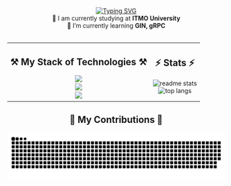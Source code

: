 <div align="center">
    <a href="https://git.io/typing-svg">
        <img src="https://readme-typing-svg.herokuapp.com?font=Righteous&size=40&duration=3000&pause=10&color=A70EF7&center=true&vCenter=true&random=false&width=700&height=100&lines=Hello%2C+World!+%F0%9F%AB%B6%F0%9F%8F%BB;I'm+k6zma;I'm+a+beginner+in+ML+and+Backend" alt="Typing SVG" />
    </a>
</div>

<div align="center">
    🥰 I am currently studying at <b>ITMO University</b>
    <br/>
    🤯 I’m currently learning <b>GIN, gRPC</b>
</div>

<br/>

<table>
<tr>
    <td valign="top" align="center">
        <h2>⚒️ My Stack of Technologies ⚒️</h2>
        <img src="https://skillicons.dev/icons?i=go,postgres,docker,nginx,bash,linux" /><br>
        <img src="https://skillicons.dev/icons?i=python,pytorch,opencv,tensorflow,sklearn,fastapi" /><br>
        <img src="https://skillicons.dev/icons?i=vscode,git,github,html,css,grafana" />
    </td>
    <td valign="top" align="center">
        <h2>⚡ Stats ⚡</h2>
        <img src="https://github-readme-stats-salesp07.vercel.app/api?username=k6zma&count_private=true&show_icons=true&theme=midnight-purple&border_radius=12" alt="readme stats">
        <br>
        <img src="https://github-readme-stats-salesp07.vercel.app/api/top-langs/?username=k6zma&hide=HTML&langs_count=8&layout=compact&theme=midnight-purple&border_radius=12" alt="top langs">
    </td>
</tr>
</table>

<div align="center">
    <h2>🐍 My Contributions 🐍</h2>
    <img alt="snake eating my contributions" src="https://raw.githubusercontent.com/k6zma/k6zma/output/github-contribution-grid-snake.svg" />
</div>
